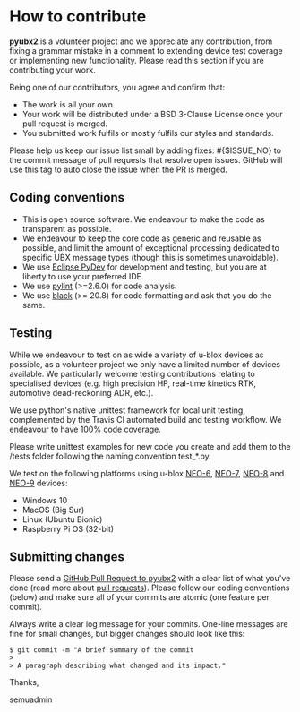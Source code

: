 # How to contribute

**pyubx2** is a volunteer project and we appreciate any contribution, from fixing a grammar mistake in a comment to extending device test coverage or implementing new functionality. Please read this section if you are contributing your work.

Being one of our contributors, you agree and confirm that:

* The work is all your own.
* Your work will be distributed under a BSD 3-Clause License once your pull request is merged.
* You submitted work fulfils or mostly fulfils our styles and standards.

Please help us keep our issue list small by adding fixes: #{$ISSUE_NO} to the commit message of pull requests that resolve open issues. GitHub will use this tag to auto close the issue when the PR is merged.

## Coding conventions

  * This is open source software. We endeavour to make the code as transparent as possible.
  * We endeavour to keep the core code as generic and reusable as possible, and limit the amount of exceptional processing dedicated to
  specific UBX message types (though this is sometimes unavoidable).
  * We use [Eclipse PyDev](https://www.pydev.org/) for development and testing, but you are at liberty to use your preferred IDE.
  * We use [pylint](https://pypi.org/project/pylint/) (>=2.6.0) for code analysis.
  * We use [black](https://pypi.org/project/black/) (>= 20.8) for code formatting and ask that you do the same.

## Testing

While we endeavour to test on as wide a variety of u-blox devices as possible, as a volunteer project we only have a limited number of devices available. We particularly welcome testing contributions relating to specialised devices (e.g. high precision HP, real-time kinetics RTK, automotive dead-reckoning ADR, etc.).

We use python's native unittest framework for local unit testing, complemented by the Travis CI automated build and testing workflow. We endeavour to have 100% code coverage.

Please write unittest examples for new code you create and add them to the /tests folder following the naming convention test_*.py.

We test on the following platforms using u-blox [NEO-6](https://www.u-blox.com/en/product/neo-6-series), [NEO-7](https://www.u-blox.com/en/product/neo-7-series), [NEO-8](https://www.u-blox.com/en/product/neo-m8-series) and [NEO-9](https://www.u-blox.com/en/product/neo-m9n-module) devices:
* Windows 10
* MacOS (Big Sur)
* Linux (Ubuntu Bionic)
* Raspberry Pi OS (32-bit)

## Submitting changes

Please send a [GitHub Pull Request to pyubx2](https://github.com/semuconsulting/pyubx2/pulls) with a clear list of what you've done (read more about [pull requests](https://docs.github.com/en/free-pro-team@latest/github/collaborating-with-issues-and-pull-requests/about-pull-requests)). Please follow our coding conventions (below) and make sure all of your commits are atomic (one feature per commit).

Always write a clear log message for your commits. One-line messages are fine for small changes, but bigger changes should look like this:

    $ git commit -m "A brief summary of the commit
    > 
    > A paragraph describing what changed and its impact."



Thanks,

semuadmin